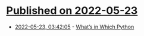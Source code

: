 # [Published on 2022-05-23](index.md)

* [2022-05-23, 03:42:05](https://news.ycombinator.com/item?id=31475130) - [What’s in Which Python](https://nedbatchelder.com/text/which-py.html)
